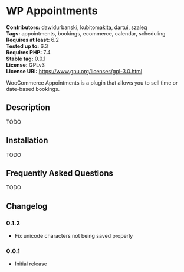 # WP Appointments

**Contributors:** dawidurbanski, kubitomakita, dartui, szaleq \
**Tags:** appointments, bookings, ecommerce, calendar, scheduling \
**Requires at least:** 6.2 \
**Tested up to:** 6.3 \
**Requires PHP:** 7.4 \
**Stable tag:** 0.0.1 \
**License:** GPLv3 \
**License URI:** https://www.gnu.org/licenses/gpl-3.0.html

WooCommerce Appointments is a plugin that allows you to sell time or date-based bookings.

## Description

TODO

## Installation

TODO

## Frequently Asked Questions

TODO

## Changelog

### 0.1.2

- Fix unicode characters not being saved properly

### 0.0.1

-   Initial release
